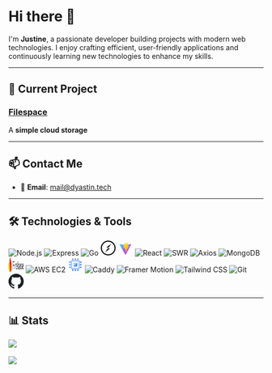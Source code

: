 # Hi there 👋  

I'm **Justine**, a passionate developer building projects with modern web technologies. I enjoy crafting efficient, user-friendly applications and continuously learning new technologies to enhance my skills.  

---

## 🔨 Current Project  

### [Filespace](https://github.com/Dyastin-0/filespace)  
A **simple cloud storage**

---

## 📫 Contact Me  

- 📧 **Email**: [mail@dyastin.tech](mailto:mail@dyastin.tech)

---

## 🛠️ Technologies & Tools  

<p align="left"> 
  <img src="https://cdn.jsdelivr.net/gh/devicons/devicon@latest/icons/nodejs/nodejs-original.svg" alt="Node.js" width="30" height="30"/>
  <img src="https://cdn.jsdelivr.net/gh/devicons/devicon@latest/icons/express/express-original.svg" alt="Express" width="30" height="30"/>
  <img src="https://cdn.jsdelivr.net/gh/devicons/devicon@latest/icons/go/go-original-wordmark.svg" alt="Go" width="30" height="30"/>
  <img src="https://raw.githubusercontent.com/bestofjs/bestofjs/master/apps/bestofjs-nextjs/public/logos/socketio.svg" alt="Socket.IO" width="30" height="30"/>
  <img src="https://raw.githubusercontent.com/bestofjs/bestofjs/master/apps/bestofjs-nextjs/public/logos/vite.svg" alt="Vite" width="30" height="30"/>
  <img src="https://raw.githubusercontent.com/gilbarbara/logos/main/logos/react.svg" alt="React" width="30" height="30"/>
  <img src="https://raw.githubusercontent.com/simple-icons/simple-icons/master/icons/swr.svg" alt="SWR" width="30" height="30"/>
  <img src="https://cdn.jsdelivr.net/gh/devicons/devicon@latest/icons/axios/axios-plain.svg" alt="Axios" width="30" height="30"/>
  <img src="https://raw.githubusercontent.com/gilbarbara/logos/main/logos/mongodb-icon.svg" alt="MongoDB" width="30" height="30"/>
  <img src="https://raw.githubusercontent.com/gilbarbara/logos/main/logos/firebase.svg" alt="Firebase" width="30" height="30" />
  <img src="https://raw.githubusercontent.com/dochne/wappalyzer/main/src/images/icons/Amazon%20EC2.svg" alt="AWS EC2" width="30" height="30"/>
  <img src="https://raw.githubusercontent.com/AwesomeLogos/google-cloud-icons/main/docs/images/compute_engine.svg" alt="Compute Engine" width="30" height="30"/>
  <img src="https://raw.githubusercontent.com/loganmarchione/homelab-svg-assets/main/assets/caddy.svg" alt="Caddy" width="30" height="30" />
  <img src="https://raw.githubusercontent.com/gilbarbara/logos/main/logos/framer.svg" alt="Framer Motion" width="30" height="30"/>
  <img src="https://vectorwiki.com/images/IcYvE__tailwind-css.svg" alt="Tailwind CSS" width="30" height="30"/>
  <img src="https://raw.githubusercontent.com/gilbarbara/logos/main/logos/git-icon.svg" alt="Git" width="30" height="30"/>
  <img src="https://raw.githubusercontent.com/walkxcode/dashboard-icons/main/svg/github.svg" alt="GitHub" width="30" height="30"/>
</p>

---

## 📊 Stats  

![](https://komarev.com/ghpvc/?username=Dyastin-0&abbreviated=true)  

![](https://github-readme-stats.vercel.app/api/top-langs/?username=Dyastin-0&theme=radical&hide=html,css&layout=compact)
